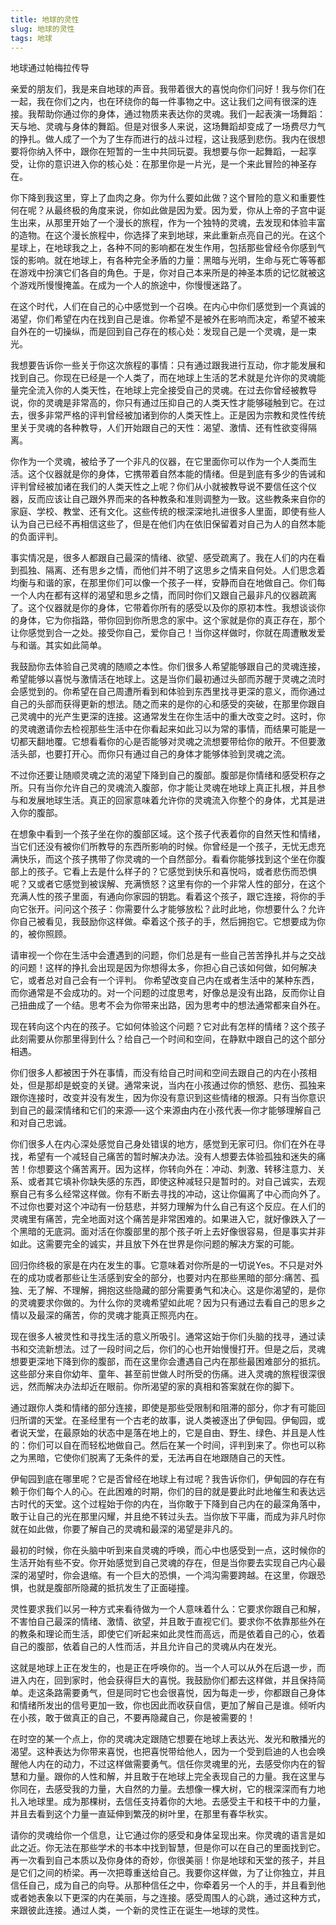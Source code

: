 ```yaml
--- 
title: 地球的灵性 
slug: 地球的灵性 
tags: 地球
--- 
```

地球通过帕梅拉传导

亲爱的朋友们，我是来自地球的声音。我带着很大的喜悦向你们问好！我与你们在一起，我在你们之内，也在环绕你的每一件事物之中。这让我们之间有很深的连接。我帮助你通过你的身体，通过物质来表达你的灵魂。我们一起表演一场舞蹈：天与地、灵魂与身体的舞蹈。但是对很多人来说，这场舞蹈却变成了一场费尽力气的挣扎。做人成了一个为了生存而进行的战斗过程，这让我感到悲伤。我内在很想要将你纳入怀中，跟你在短暂的一生中共同玩耍。我想要与你一起舞蹈，一起享受，让你的意识进入你的核心处：在那里你是一片光，是一个来此冒险的神圣存在。

你下降到我这里，穿上了血肉之身。你为什么要如此做？这个冒险的意义和重要性何在呢？从最终极的角度来说，你如此做是因为爱。因为爱，你从上帝的子宫中诞生出来，从那里开始了一个漫长的旅程，作为一个独特的灵魂，去发现和体验丰富的造物。在这个漫长旅程中，你选择了来到地球，来此重新点亮自己的光。在这个星球上，在地球我之上，各种不同的影响都在发生作用，包括那些曾经令你感到气馁的影响。就在地球上，有各种完全矛盾的力量：黑暗与光明，生命与死亡等等都在游戏中扮演它们各自的角色。于是，你对自己本来所是的神圣本质的记忆就被这个游戏所慢慢掩盖。在成为一个人的旅途中，你慢慢迷路了。

在这个时代，人们在自己的心中感觉到一个召唤。在内心中你们感觉到一个真诚的渴望，你们希望在内在找到自己是谁。你希望不是被外在影响而决定，希望不被来自外在的一切操纵，而是回到自己存在的核心处：发现自己是一个灵魂，是一束光。

我想要告诉你一些关于你这次旅程的事情：只有通过跟我进行互动，你才能发展和找到自己。你现在已经是一个人类了，而在地球上生活的艺术就是允许你的灵魂能量完全流入你的人类天性，在地球上完全接受自己的灵魂。在过去你曾经被教导说，你的灵魂是非常高的，你只有通过压抑自己的人类天性才能够碰触到它。在过去，很多非常严格的评判曾经被加诸到你的人类天性上。正是因为宗教和灵性传统里关于灵魂的各种教导，人们开始跟自己的天性：渴望、激情、还有性欲变得隔离。

你作为一个灵魂，被给予了一个非凡的仪器，在它里面你可以作为一个人类而生活。这个仪器就是你的身体，它携带着自然本能的情绪。但是到底有多少的告诫和评判曾经被加诸在我们的人类天性之上呢？你们从小就被教导说不要信任这个仪器，反而应该让自己跟外界而来的各种教条和准则调整为一致。这些教条来自你的家庭、学校、教堂、还有文化。这些传统的根深深地扎进很多人里面，即使有些人认为自己已经不再相信这些了，但是在他们内在依旧保留着对自己为人的自然本能的负面评判。

事实情况是，很多人都跟自己最深的情绪、欲望、感受疏离了。我在人们的内在看到孤独、隔离、还有思乡之情，而他们并不明了这思乡之情来自何处。人们思念着均衡与和谐的家，在那里你们可以像一个孩子一样，安静而自在地做自己。你们每一个人内在都有这样的渴望和思乡之情，而同时你们又跟自己最非凡的仪器疏离了。这个仪器就是你的身体，它带着你所有的感受以及你的原初本性。我想谈谈你的身体，它为你指路，带你回到你所思念的家中。这个家就是你的真正存在，那个让你感觉到合一之处。接受你自己，爱你自己！当你这样做时，你就在周遭散发爱与和谐。其实如此简单。

我鼓励你去体验自己灵魂的随顺之本性。你们很多人希望能够跟自己的灵魂连接，希望能够以喜悦与激情活在地球上。这是当你们最初通过头部而苏醒于灵魂之流时会感觉到的。你希望在自己周遭所看到和体验到东西里找寻更深的意义，而你通过自己的头部而获得更新的想法。随之而来的是你的心和感受的突破，在那里你跟自己灵魂中的光产生更深的连接。这通常发生在你生活中的重大改变之时。这时，你的灵魂邀请你去检视那些生活中在你看起来如此习以为常的事情，而结果可能是一切都天翻地覆。它想看看你的心是否能够对灵魂之流想要带给你的敞开。不但要激活头部，也要打开心。而你只有通过自己的身体才能够体验到灵魂之流。

不过你还要让随顺灵魂之流的渴望下降到自己的腹部。腹部是你情绪和感受积存之所。只有当你允许自己的灵魂流入腹部，你才能让灵魂在地球上真正扎根，并且参与和发展地球生活。真正的回家意味着允许你的灵魂流入你整个的身体，尤其是进入你的腹部。

在想象中看到一个孩子坐在你的腹部区域。这个孩子代表着你的自然天性和情绪，当它们还没有被你们所教导的东西所影响的时候。你曾经是一个孩子，无忧无虑充满快乐，而这个孩子携带了你灵魂的一个自然部分。看看你能够找到这个坐在你腹部上的孩子。它看上去是什么样子的？它感觉到快乐和喜悦吗，或者悲伤而恐惧呢？又或者它感觉到被误解、充满愤怒？这里有你的一个非常人性的部分，在这个充满人性的孩子里面，有通向你家园的钥匙。看着这个孩子，跟它连接，将你的手向它张开。问问这个孩子：你需要什么才能够放松？此时此地，你想要什么？允许你自己被看见，我鼓励你这样做。牵着这个孩子的手，然后拥抱它。它想要成为你的，被你照顾。

请审视一个你在生活中会遭遇到的问题，你们总是有一些自己苦苦挣扎并与之交战的问题！这样的挣扎会出现是因为你想得太多，你担心自己该如何做，如何解决它，或者总对自己会有一个评判。 你希望改变自己内在或者生活中的某种东西，而你通常是不会成功的。对一个问题的过度思考，好像总是没有出路，反而你让自己扭曲成了一个结。思考不会为你带来出路，因为思考中的想法通常都来自外在。

现在转向这个内在的孩子。它如何体验这个问题？它对此有怎样的情绪？这个孩子此刻需要从你那里得到什么？给自己一个时间和空间，在静默中跟自己的这个部分相遇。

你们很多人都被困于外在事情，而没有给自己时间和空间去跟自己的内在小孩相处，但是那却是蜕变的关键。通常来说，当内在小孩通过你的愤怒、悲伤、孤独来跟你连接时，改变并没有发生，因为你没有意识到这些情绪的根源。只有当你意识到自己的最深情绪和它们的来源—-这个来源由内在小孩代表—你才能够理解自己和对自己忠诚。

你们很多人在内心深处感觉自己身处错误的地方，感觉到无家可归。你们在外在寻找，希望有一个减轻自己痛苦的暂时解决办法。没有人想要去体验孤独和迷失的痛苦！你想要这个痛苦离开。因为这样，你转向外在：冲动、刺激、转移注意力、关系、或者其它填补你缺失感的东西，即使这种减轻只是暂时的。对自己诚实，去观察自己有多么经常这样做。你有不断去寻找的冲动，这让你偏离了中心而向外了。不过你也要对这个冲动有一份慈悲，并努力理解为什么自己有这个反应。在人们的灵魂里有痛苦，完全地面对这个痛苦是非常困难的。如果进入它，就好像跌入了一个黑暗的无底洞。面对活在你腹部里的那个孩子听上去好像很容易，但是事实并非如此。这需要完全的诚实，并且放下外在世界是你问题的解决方案的可能。

回归你终极的家是在内在发生的事。它意味着对你所是的一切说Yes。不只是对外在的成功或者那些让生活感到安全的部分，也要对内在那些黑暗的部分:痛苦、孤独、无了解、不理解，拥抱这些隐藏的部分需要勇气和决心。这是你渴望的，是你的灵魂要求你做的。为什么你的灵魂希望如此呢？因为只有通过去看自己的思乡之情以及最深的痛苦，你的灵魂才能真正照亮内在。

现在很多人被灵性和寻找生活的意义所吸引。通常这始于你们头脑的找寻，通过读书和交流新想法。过了一段时间之后，你们的心也开始慢慢打开。但是之后，灵魂想要更深地下降到你的腹部，而在这里你会遭遇自己内在那些最困难部分的抵抗。这些部分来自你幼年、童年、甚至前世做人时所受的伤痛。进入灵魂的旅程很深很远，然而解决办法却近在眼前。你所渴望的家的真相和答案就在你的脚下。

通过跟你人类和情绪的部分连接，即使是那些受限制和阻滞的部分，你才有可能回归所谓的天堂。在圣经里有一个古老的故事，说人类被逐出了伊甸园。伊甸园，或者说天堂，在最原始的状态中是落在地上的，它是自由、野生、绿色、并且是人性的：你们可以自在而轻松地做自己。然后在某一个时间，评判到来了。你也可以称之为黑暗，它使你们脱离了无条件的爱，无法再自在地跟随自己的天性。

伊甸园到底在哪里呢？它是否曾经在地球上有过呢？我告诉你们，伊甸园的存在有赖于你们每个人的心。在此困难的时期，你们的目的就是要此时此地催生和表达远古时代的天堂。这个过程始于你的内在，当你敢于下降到自己内在的最深角落中，敢于让自己的光在那里闪耀，并且绝不转过头去。当你放下平庸，而成为非凡时你就在如此做，你要了解自己的灵魂和最深的渴望是非凡的。

最初的时候，你在头脑中听到来自灵魂的呼唤，而心中也感受到一点，这时候你的生活开始有些不安。你开始感觉到自己灵魂的存在，但是当你要去实现自己内心最深的渴望时，你会退缩。有一个巨大的恐惧，一个鸿沟需要跨越。在这里，你跟恐惧，也就是腹部所隐藏的抵抗发生了正面碰撞。

灵性要求我们以另一种方式来看待做为一个人意味着什么：它要求你跟自己和解，不害怕自己最深的情绪、激情、欲望，并且敢于直视它们。要求你不依靠那些外在的教条和理论而生活，即使它们听起来如此灵性而高远，而是依着自己的心，依着自己的腹部，依着自己的人性而活，并且允许自己的灵魂从内在发光。

这就是地球上正在发生的，也是正在呼唤你的。当一个人可以从外在后退一步，而进入内在，回到家时，他会获得巨大的喜悦。我鼓励你们都去这样做，并且保持简单。走这条路需要勇气，但是同时它也会很喜悦，因为每走一步，你都跟自己身体和情绪所发出的信号更加一致，你也因此而收获自信，更加了解自己是谁。倾听内在小孩，敢于做真正的自己，不要再隐藏自己，你是被需要的！

在时空的某一个点上，你的灵魂决定跟随它想要在地球上表达光、发光和散播光的渴望。这种表达为你带来喜悦，也把喜悦带给他人，因为一个受到启迪的人也会唤醒他人内在的动力，不过这样做需要勇气。信任你灵魂里的光，去感受你内在的智慧和力量。跟你的人性和解，并且敢于在地球上完全表现自己的力量。我在这里与你同在，去感受我的力量，大自然的力量。去想像一棵大树，它的根深深而有力地扎入地球里。成为那棵树，去信任支持着你的大地。去感受主干和枝干中的力量，并且去看到这个力量一直延伸到繁茂的树叶里，在那里有春华秋实。

请你的灵魂给你一个信息，让它通过你的感受和身体呈现出来。你灵魂的语言是如此之近。你无法在那些学术的书本中找到智慧，但是你可以在自己的里面找到它。再一次看到自己本质以及你身体的奇妙，你很美丽！你是地球和天堂的孩子，并且是它们之间的桥梁。再一次把尊重送给自己。我要你这样做，为了让你独立，并且信任自己，成为自己的向导。从那种信任之中，你牵着另一个人的手，并且看到他或者她表象以下更深的内在美丽，与之连接。感受周围人的心跳，通过这种方式，来跟彼此连接。通过人类，一个新的灵性正在诞生—地球的灵性。